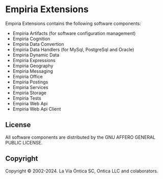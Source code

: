 ﻿# Empiria Extensions

Empiria Extensions contains the following software components:

  - Empiria Artifacts (for software configuration management)
  - Empiria Cognition
  - Empiria Data Convertion
  - Empiria Data Handlers (for MySql, PostgreSql and Oracle)
  - Empiria Dynamic Data
  - Empiria Expressions
  - Empiria Geography
  - Empiria Messaging
  - Empiria Office
  - Empiria Postings
  - Empiria Services
  - Empiria Storage
  - Empiria Tests
  - Empiria Web Api
  - Empiria Web Api Client

## License

All software components are distributed by the GNU AFFERO GENERAL PUBLIC LICENSE.

## Copyright

Copyright © 2002-2024. La Vía Óntica SC, Ontica LLC and colaborators.
